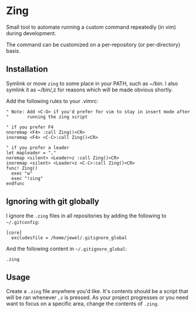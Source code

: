 Zing
====

Small tool to automate running a custom command repeatedly (in vim) during
development.

The command can be customized on a per-repository (or per-directory) basis.

Installation
------------

Symlink or move `zing` to some place in your PATH, such as ~/bin.  I also
symlink it as ~/bin/,z for reasons which will be made obvious shortly.

Add the following rules to your .vimrc:

```vim
" Note: Add <C-O> if you'd prefer for vim to stay in insert mode after
"       running the zing script

" if you prefer F4
nnoremap <F4> :call Zing()<CR>
inoremap <F4> <C-C>:call Zing()<CR>

" if you prefer a leader
let mapleader = ","
noremap <silent> <Leader>z :call Zing()<CR>
inoremap <silent> <Leader>z <C-C>:call Zing()<CR>
func! Zing()
  exec "w"
  exec "!zing"
endfunc
```

Ignoring with git globally
-----------------

I ignore the `.zing` files in all repositories by adding the following to `~/.gitconfig`:

```
[core]
  excludesfile = /home/jewel/.gitignore_global
```

And the following content in `~/.gitignore_global`:

```
.zing
```

Usage
-----

Create a `.zing` file anywhere you'd like.  It's contents should be a script
that will be ran whenever `,z` is pressed.  As your project progresses or you
need want to focus on a specific area, change the contents of `.zing`.
